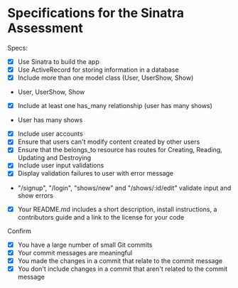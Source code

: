 # Specifications for the Sinatra Assessment

Specs:
- [x] Use Sinatra to build the app
- [x] Use ActiveRecord for storing information in a database
- [x] Include more than one model class (User, UserShow, Show)
 - User, UserShow, Show
- [x] Include at least one has_many relationship (user has many shows)
 - User has many shows
- [x] Include user accounts
- [x] Ensure that users can't modify content created by other users
- [x] Ensure that the belongs_to resource has routes for Creating, Reading, Updating and Destroying
- [x] Include user input validations
- [x] Display validation failures to user with error message
 - "/signup", "/login", "shows/new" and "/shows/:id/edit" validate input and show errors
- [x] Your README.md includes a short description, install instructions, a contributors guide and a link to the license for your code

Confirm
- [X] You have a large number of small Git commits
- [X] Your commit messages are meaningful
- [X] You made the changes in a commit that relate to the commit message
- [X] You don't include changes in a commit that aren't related to the commit message